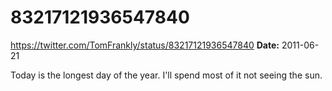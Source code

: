 # 83217121936547840
https://twitter.com/TomFrankly/status/83217121936547840
**Date:** 2011-06-21

Today is the longest day of the year. I'll spend most of it not seeing the sun.

